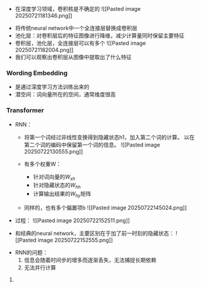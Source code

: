 + 在深度学习领域，卷积核是不确定的
	![[Pasted image 20250721181346.png]]
- 将传统neural network中一个全连接层替换成卷积层
- 池化层：对卷积层后的特征图像进行降维，减少计算量同时保留主要特征
- 卷积层，池化层，全连接层可以有多个
	![[Pasted image 20250721182004.png]]
- 我们可以观察出卷积层从图像中提取出了什么特征
### Wording Embedding
- 是通过深度学习方法训练出来的
- 潜空间：词向量所在的空间，通常维度很高
### Transformer
- RNN：
	- 将第一个词经过非线性变换得到隐藏状态h1，加入第二个词的计算。
		以在第二个词的编码中保留第一个词的信息。
	![[Pasted image 20250722130555.png]]

	- 有多个权重W：
		- 针对词向量的$W_{xh}$
		- 针对隐藏状态的$W_{hh}$
		- 计算输出结果的$W_{hy}$矩阵
	- 同样的，也有多个偏置项b
		![[Pasted image 20250722145024.png]]

- 过程：
	![[Pasted image 20250722152511.png]]
+ 和经典的neural network，主要区别在于加了前一时刻的隐藏状态：
	![[Pasted image 20250722152555.png]]
 - RNN的问题：
	1. 信息会随着时间步的增多而逐渐丢失，无法捕捉长期依赖
	2. 无法并行计算
1. 























